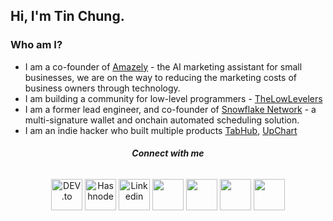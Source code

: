 ## Hi, I'm Tin Chung.
### Who am I?
- I am a co-founder of [Amazely](https://amazely.co) - the AI marketing assistant for small businesses, we are on the way to reducing the marketing costs of business owners through technology.
- I am building a community for low-level programmers - [TheLowLevelers](https://lowlevelers.com)
- I am a former lead engineer, and co-founder of [Snowflake Network](https://snowflake.so) - a multi-signature wallet and onchain automated scheduling solution.
- I am an indie hacker who built multiple products [TabHub](https://tabhub.io), [UpChart](https://upchart.co)


<div align="center">
<!--     <h6> <b> Road to my dream </b> </h6>
    <a href="[https://dev.to/chungquantin](https://leetcode.com/chungquantin/)" target="blank" style="text-decoration: none">
       <img height="30" src="https://img.shields.io/badge/dynamic/json?style=for-the-badge&labelColor=black&color=%23ffa116&label=Solved&query=solvedOverTotal&url=https%3A%2F%2Fleetcode-badge.vercel.app%2Fapi%2Fusers%2Fchungquantin&logo=leetcode&logoColor=yellow" alt="leetcode"/>
     </a>  -->
    <h6> <b> Connect with me </b> </h6>
     <a href="https://dev.to/chungquantin" target="blank" style="text-decoration: none">
       <img height="50" src="https://user-images.githubusercontent.com/56880684/203106427-2f9fcce5-a11b-4a9e-ab58-699723accdae.png" alt="DEV.to"/>
     </a> 
     <a href="https://chasechung.hashnode.dev/" target="blank" style="text-decoration: none">
       <img height="50" src="https://user-images.githubusercontent.com/56880684/203107121-3060e7d6-acb5-4b3c-bf9c-34178d2a519f.png" alt="Hashnode"/>
     </a> 
     <a href="https://www.linkedin.com/in/tin-chung-36297a167/" target="blank" style="text-decoration: none">
       <img height="50" src="https://cdn-icons-png.flaticon.com/512/174/174857.png" alt="Linkedin"/>
     </a> 
      <a href="https://www.goccuachung.com" target="blank" style="text-decoration: none">
       <img height="50" src="https://www.goccuachung.com/content/images/size/w600/2021/04/173699311_159931336030835_5241197478382692958_n.png" />
      </a>
       <a href="https://www.twitter.com/chungquantin" target="blank" style="text-decoration: none">
       <img height="50" src="https://user-images.githubusercontent.com/56880684/203107639-f2719215-16c7-494c-8ebf-c44cf5d07136.png" />
      </a>
     <a href="https://devpost.com/chungquantin" target="blank" style="text-decoration: none">
       <img height="50" src="https://user-images.githubusercontent.com/56880684/203208331-597aad2e-f523-450d-8d4c-6d444047e159.png" />
      </a>
      <a href="https://www.producthunt.com/@chase_chung" target="blank" style="text-decoration: none">
       <img height="50" src="https://user-images.githubusercontent.com/56880684/203977322-b2d736b6-ccb9-47fd-a985-8d6d074a6633.png" />
      </a>
    
</div>  


